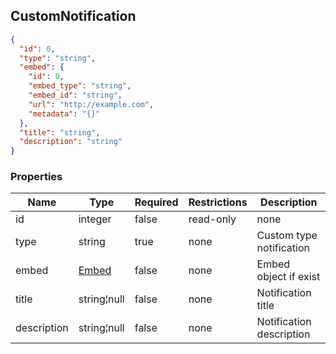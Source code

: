 <h2 id="tocS_CustomNotification">CustomNotification</h2>
<!-- backwards compatibility -->
<a id="schemacustomnotification"></a>
<a id="schema_CustomNotification"></a>
<a id="tocScustomnotification"></a>
<a id="tocscustomnotification"></a>

```json
{
  "id": 0,
  "type": "string",
  "embed": {
    "id": 0,
    "embed_type": "string",
    "embed_id": "string",
    "url": "http://example.com",
    "metadata": "{}"
  },
  "title": "string",
  "description": "string"
}

```

### Properties

|Name|Type|Required|Restrictions|Description|
|---|---|---|---|---|
|id|integer|false|read-only|none|
|type|string|true|none|Custom type notification|
|embed|[Embed](#schemaembed)|false|none|Embed object if exist|
|title|string¦null|false|none|Notification title|
|description|string¦null|false|none|Notification description|
